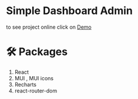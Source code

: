 # Simple Dashboard Admin

to see project online click on [Demo]()

# 🛠️ Packages

1. React
2. MUI , MUI icons
3. Recharts
4. react-router-dom
